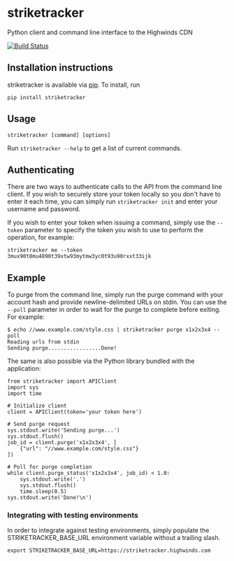 striketracker
=============

Python client and command line interface to the Highwinds CDN

[![Build Status](https://travis-ci.org/Highwinds/striketracker.svg?branch=master)](https://travis-ci.org/Highwinds/striketracker)

## Installation instructions

striketracker is available via [pip](https://pip.pypa.io/en/stable/installing/). To install, run

    pip install striketracker

## Usage

    striketracker [command] [options]

Run `striketracker --help` to get a list of current commands.

## Authenticating

There are two ways to authenticate calls to the API from the command line client. If you wish
to securely store your token locally so you don't have to enter it each time,
you can simply run `striketracker init` and enter your username and password.

If you wish to enter your token when issuing a command, simply use the `--token` parameter to
specify the token you wish to use to perform the operation, for example:

    striketracker me --token 3mux90t8mu4890t39xtw93mytmw3yc0t93u90rxxt33ijk

## Example

To purge from the command line, simply run the purge command with your account hash and provide newline-delimited URLs
on stdin. You can use the `--poll` parameter in order to wait for the purge to complete before exiting. For example:

    $ echo //www.example.com/style.css | striketracker purge x1x2x3x4 --poll
    Reading urls from stdin
    Sending purge.................Done!

The same is also possible via the Python library bundled with the application:

    from striketracker import APIClient
    import sys
    import time

    # Initialize client
    client = APIClient(token='your token here')

    # Send purge request
    sys.stdout.write('Sending purge...')
    sys.stdout.flush()
    job_id = client.purge('x1x2x3x4', [
        {"url": "//www.example.com/style.css"}
    ])

    # Poll for purge completion
    while client.purge_status('x1x2x3x4', job_id) < 1.0:
        sys.stdout.write('.')
        sys.stdout.flush()
        time.sleep(0.5)
    sys.stdout.write('Done!\n')

### Integrating with testing environments

In order to integrate against testing environments, simply populate the STRIKETRACKER_BASE_URL environment
variable without a trailing slash.

    export STRIKETRACKER_BASE_URL=https://striketracker.highwinds.com

